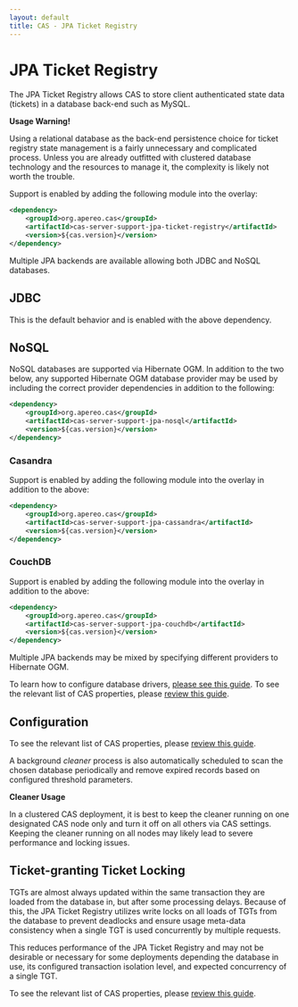 ```yaml
---
layout: default
title: CAS - JPA Ticket Registry
---
```



# JPA Ticket Registry
The JPA Ticket Registry allows CAS to store client authenticated state
data (tickets) in a database back-end such as MySQL.

<div class="alert alert-warning"><strong>Usage Warning!</strong><p>Using a relational database as
the back-end persistence choice for ticket registry state management is a fairly unnecessary and complicated
process. Unless you are already outfitted with clustered database technology and the resources to manage it,
the complexity is likely not worth the trouble.</p></div>

Support is enabled by adding the following module into the overlay:

```xml
<dependency>
    <groupId>org.apereo.cas</groupId>
    <artifactId>cas-server-support-jpa-ticket-registry</artifactId>
    <version>${cas.version}</version>
</dependency>
```

Multiple JPA backends are available allowing both JDBC and NoSQL databases.

## JDBC

This is the default behavior and is enabled with the above dependency.

## NoSQL

NoSQL databases are supported via Hibernate OGM. In addition to the two below, any supported Hibernate OGM database provider may be used by including the
 correct provider dependencies in addition to the following:

```xml
<dependency>
    <groupId>org.apereo.cas</groupId>
    <artifactId>cas-server-support-jpa-nosql</artifactId>
    <version>${cas.version}</version>
</dependency>
```

### Casandra

Support is enabled by adding the following module into the overlay in addition to the above:

```xml
<dependency>
    <groupId>org.apereo.cas</groupId>
    <artifactId>cas-server-support-jpa-cassandra</artifactId>
    <version>${cas.version}</version>
</dependency>
```

### CouchDB

Support is enabled by adding the following module into the overlay in addition to the above:

```xml
<dependency>
    <groupId>org.apereo.cas</groupId>
    <artifactId>cas-server-support-jpa-couchdb</artifactId>
    <version>${cas.version}</version>
</dependency>
```

Multiple JPA backends may be mixed by specifying different providers to Hibernate OGM.

To learn how to configure database drivers, [please see this guide](JDBC-Drivers.html).
To see the relevant list of CAS properties, please [review this guide](Configuration-Properties.html#database-service-registry).

## Configuration

To see the relevant list of CAS properties, please [review this guide](Configuration-Properties.html#jpa-ticket-registry).

A background *cleaner* process is also automatically scheduled to scan the chosen database periodically and remove expired records based on configured threshold parameters.

<div class="alert alert-warning"><strong>Cleaner Usage</strong><p>In a clustered CAS deployment, it is best to keep the cleaner running on one designated CAS node only and turn it off on all others via CAS settings. Keeping the cleaner running on all nodes may likely lead to severe performance and locking issues.</p></div>

## Ticket-granting Ticket Locking

TGTs are almost always updated within the same transaction they are loaded from the database in, but
after some processing delays. Because of this, the JPA Ticket Registry utilizes write locks on all loads of
TGTs from the database to prevent deadlocks and ensure usage meta-data consistency when a single
TGT is used concurrently by multiple requests.

This reduces performance of the JPA Ticket Registry and may not be desirable or necessary for some deployments depending
the database in use, its configured transaction isolation level, and expected concurrency of a single
TGT.

To see the relevant list of CAS properties, please [review this guide](Configuration-Properties.html#jpa-ticket-registry).
